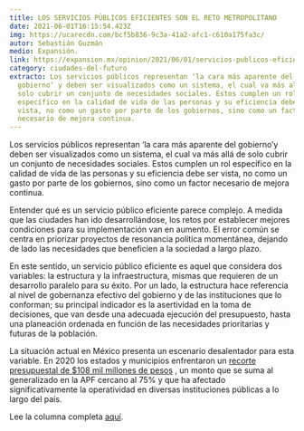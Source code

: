 ```yaml
---
title: LOS SERVICIOS PÚBLICOS EFICIENTES SON EL RETO METROPOLITANO
date: 2021-06-01T16:15:54.423Z
img: https://ucarecdn.com/bcf5b836-9c3a-41a2-afc1-c610a175fa3c/
autor: Sebastián Guzmán
medio: Expansión.
link: https://expansion.mx/opinion/2021/06/01/servicios-publicos-eficientes-reto-metropolitano
category: ciudades-del-futuro
extracto: Los servicios públicos representan ‘la cara más aparente del
  gobierno’ y deben ser visualizados como un sistema, el cual va más allá de
  solo cubrir un conjunto de necesidades sociales. Estos cumplen un rol
  específico en la calidad de vida de las personas y su eficiencia debe ser
  vista, no como un gasto por parte de los gobiernos, sino como un factor
  necesario de mejora continua.
---
```

<!--StartFragment-->

Los servicios públicos representan ‘la cara más aparente del gobierno’y deben ser visualizados como un sistema, el cual va más allá de solo cubrir un conjunto de necesidades sociales. Estos cumplen un rol específico en la calidad de vida de las personas y su eficiencia debe ser vista, no como un gasto por parte de los gobiernos, sino como un factor necesario de mejora continua.

Entender qué es un servicio público eficiente parece complejo. A medida que las ciudades han ido desarrollándose, los retos por establecer mejores condiciones para su implementación van en aumento. El error común se centra en priorizar proyectos de resonancia política momentánea, dejando de lado las necesidades que beneficien a la sociedad a largo plazo.

En este sentido, un servicio público eficiente es aquel que considera dos variables: la estructura y la infraestructura, mismas que requieren de un desarrollo paralelo para su éxito. Por un lado, la estructura hace referencia al nivel de gobernanza efectivo del gobierno y de las instituciones que lo conforman; su principal indicador es la asertividad en la toma de decisiones, que van desde una adecuada ejecución del presupuesto, hasta una planeación ordenada en función de las necesidades prioritarias y futuras de la población.

La situación actual en México presenta un escenario desalentador para esta variable. En 2020 los estados y municipios enfrentaron un [recorte presupuestal de $108 mil millones de pesos](https://www.animalpolitico.com/2020/09/gobierno-federal-recortes-estados-municipios/) , un monto que se suma al generalizado en la APF cercano al 75% y que ha afectado significativamente la operatividad en diversas instituciones públicas a lo largo del país.

Lee la columna completa [aquí](https://expansion.mx/opinion/2021/06/01/servicios-publicos-eficientes-reto-metropolitano).

<!--EndFragment-->